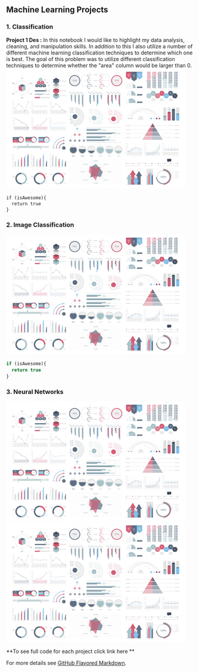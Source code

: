 ## Machine Learning Projects

### 1. Classification

**Project 1 Des :** In this notebook I would like to highlight my data analysis, cleaning, and manipulation skills. In addition to this I also utilize a number of different machine learning classification techniques to determine which one is best. The goal of this problem was to utilize different classification techniques to determine whether the "area" column would be larger than 0.
<img src="images/dummy_thumbnail.jpg?raw=true"/>

```jupyter notebook
if (isAwesome){
  return true
}
```

### 2. Image Classification
<img src="images/dummy_thumbnail.jpg?raw=true"/>

```javascript
if (isAwesome){
  return true
}
```

### 3. Neural Networks

<img src="images/dummy_thumbnail.jpg?raw=true"/>
<img src="images/dummy_thumbnail.jpg?raw=true"/>

**To see full code for each project click link here **

For more details see [GitHub Flavored Markdown](https://guides.github.com/features/mastering-markdown/).
